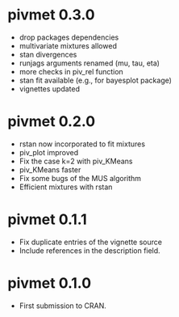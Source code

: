 # pivmet 0.3.0

* drop packages dependencies
* multivariate mixtures allowed 
* stan divergences
* runjags arguments renamed (mu, tau, eta)
* more checks in piv_rel function
* stan fit available (e.g., for bayesplot package)
* vignettes updated

# pivmet 0.2.0

* rstan now incorporated to fit mixtures
* piv_plot improved
* Fix the case k=2 with piv_KMeans
* piv_KMeans faster
* Fix some bugs of the MUS algorithm
* Efficient mixtures with rstan

# pivmet 0.1.1

* Fix duplicate entries of the vignette source
* Include references in the description field.

# pivmet 0.1.0

* First submission to CRAN.


